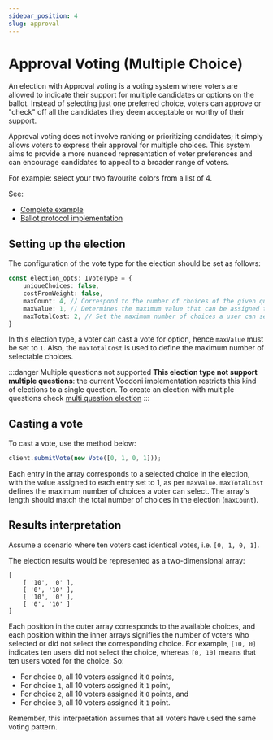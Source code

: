 ```yaml
---
sidebar_position: 4
slug: approval
---
```



#  Approval Voting (Multiple Choice)

An election with Approval voting is a voting system where voters are allowed to indicate their support for multiple 
candidates or options on the ballot. Instead of selecting just one preferred choice, voters can approve or "check" off 
all the candidates they deem acceptable or worthy of their support.

Approval voting does not involve ranking or prioritizing candidates; it simply allows voters to express their approval 
for multiple choices. This system aims to provide a more nuanced representation of voter preferences and can encourage 
candidates to appeal to a broader range of voters.

For example: select your two favourite colors from a list of 4.

See:

- [Complete example](https://github.com/vocdoni/vocdoni-sdk/blob/main/examples/typescript/src/approval.ts)
- [Ballot protocol implementation][protocol-approval]

## Setting up the election

The configuration of the vote type for the election should be set as follows:

```ts
const election_opts: IVoteType = {
    uniqueChoices: false,
    costFromWeight: false,
    maxCount: 4, // Correspond to the number of choices of the given question.
    maxValue: 1, // Determines the maximum value that can be assigned to a single choice.
    maxTotalCost: 2, // Set the maximum number of choices a user can select. 
}
```

In this election type, a voter can cast a vote for option, hence `maxValue` must be set to `1`. Also, the `maxTotalCost` 
is used to define the maximum number of selectable choices.

:::danger Multiple questions not supported
**This election type not support multiple questions**: the current Vocdoni implementation restricts this kind of elections to a single question. To create an election with multiple questions check [multi question election][multi-question]
:::

## Casting a vote

To cast a vote, use the method below:

```ts
client.submitVote(new Vote([0, 1, 0, 1]));
```

Each entry in the array corresponds to a selected choice in the election, with the value assigned to each entry set to 1, 
as per `maxValue`. `maxTotalCost` defines the maximum number of choices a voter can select. The array's length should 
match the total number of choices in the election (`maxCount`).

## Results interpretation

Assume a scenario where ten voters cast identical votes, i.e. `[0, 1, 0, 1]`.

The election results would be represented as a two-dimensional array:

```
[ 
    [ '10', '0' ], 
    [ '0', '10' ], 
    [ '10', '0' ], 
    [ '0', '10' ] 
]
```

Each position in the outer array corresponds to the available choices, and each position within the inner arrays 
signifies the number of voters who selected or did not select the corresponding choice. For example, `[10, 0]` indicates
ten users did not select the choice, whereas `[0, 10]` means that ten users voted for the choice. So:

- For choice `0`, all 10 voters assigned it `0` points,
- For choice `1`, all 10 voters assigned it `1` point,
- For choice `2`, all 10 voters assigned it `0` points, and
- For choice `3`, all 10 voters assigned it `1` point.

Remember, this interpretation assumes that all voters have used the same voting pattern.

[protocol-approval]: /protocol/ballot-protocol#multiple-choice
[multi-question]: /protocol/ballot-protocol#multiquestion